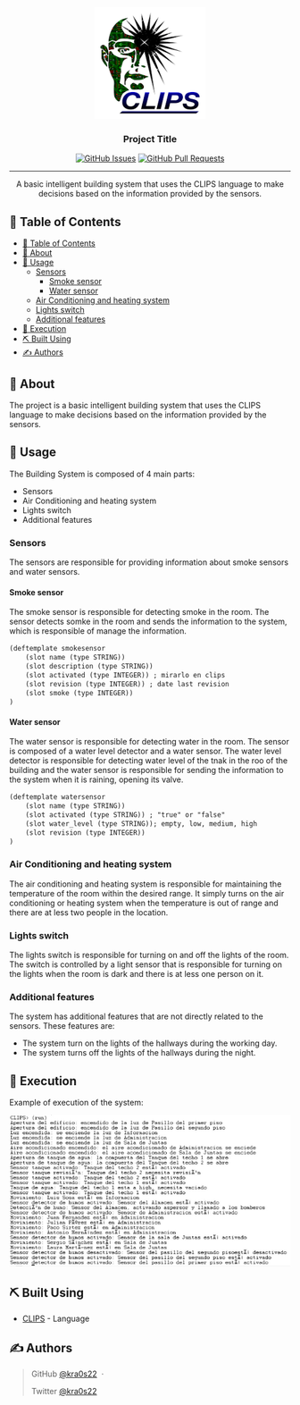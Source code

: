 <p align="center">
  <a href="" rel="noopener">
 <img width=200px height=200px src="https://raw.githubusercontent.com/kra0s22/Proyecto-Clips-Basic-Intelligent-Building-System/master/Images/image.png" alt="Project logo"></a>
</p>

<h3 align="center">Project Title</h3>

<div align="center">

[![GitHub Issues](https://img.shields.io/github/issues/kra0s22/Proyecto-Clips-Basic-Intelligent-Building-System.svg)](https://github.com/kra0s22/Proyecto-Clips-Basic-Intelligent-Building-System/issues)
[![GitHub Pull Requests](https://img.shields.io/github/issues-pr/kra0s22/Proyecto-Clips-Basic-Intelligent-Building-System.svg)](https://github.com/kra0s22/Proyecto-Clips-Basic-Intelligent-Building-System/pulls)

</div>

---

<p align="center"> A basic intelligent building system that uses the CLIPS language to make decisions based on the information provided by the sensors.
    <br> 
</p>

## 📝 Table of Contents

- [📝 Table of Contents](#-table-of-contents)
- [🧐 About ](#-about-)
- [🎈 Usage ](#-usage-)
  - [Sensors](#sensors)
    - [Smoke sensor](#smoke-sensor)
    - [Water sensor](#water-sensor)
  - [Air Conditioning and heating system](#air-conditioning-and-heating-system)
  - [Lights switch](#lights-switch)
  - [Additional features](#additional-features)
- [🚀 Execution ](#-execution-)
- [⛏️ Built Using ](#️-built-using-)
- [✍️ Authors ](#️-authors-)

## 🧐 About <a name = "about"></a>

The project is a basic intelligent building system that uses the CLIPS language to make decisions based on the information provided by the sensors. 

## 🎈 Usage <a name="usage"></a>

The Building System is composed of 4 main parts:

- Sensors
- Air Conditioning and heating system
- Lights switch
- Additional features


### Sensors

The sensors are responsible for providing information about smoke sensors and water sensors.

#### Smoke sensor

The smoke sensor is responsible for detecting smoke in the room. The sensor detects somke in the room and sends the information to the system, which is responsible of manage the information.

```clips
(deftemplate smokesensor
    (slot name (type STRING))
    (slot description (type STRING))
    (slot activated (type INTEGER)) ; mirarlo en clips
    (slot revision (type INTEGER)) ; date last revision
    (slot smoke (type INTEGER))
)
```


#### Water sensor

The water sensor is responsible for detecting water in the room. The sensor is composed of a water level detector and a water sensor. The water level detector is responsible for detecting water level of the tnak in the roo of the building and the water sensor is responsible for sending the information to the system when it is raining, opening its valve.

```clips
(deftemplate watersensor
    (slot name (type STRING))
    (slot activated (type STRING)) ; "true" or "false"
    (slot water_level (type STRING)); empty, low, medium, high
    (slot revision (type INTEGER)) 
)
```


### Air Conditioning and heating system

The air conditioning and heating system is responsible for maintaining the temperature of the room within the desired range. It simply turns on the air conditioning or heating system when the temperature is out of range and there are at less two people in the location.

### Lights switch

The lights switch is responsible for turning on and off the lights of the room. The switch is controlled by a light sensor that is responsible for turning on the lights when the room is dark and there is at less one person on it.

### Additional features

The system has additional features that are not directly related to the sensors. These features are:

- The system turn on the lights of the hallways during the working day.
- The system turns off the lights of the hallways during the night.


## 🚀 Execution <a name = "deployment"></a>

Example of execution of the system:

![water_quality1_graph](https://raw.githubusercontent.com/kra0s22/Proyecto-Clips-Basic-Intelligent-Building-System/master/Images/run_clips.jpg)

## ⛏️ Built Using <a name = "built_using"></a>

- [CLIPS](https://www.clipsrules.net/) - Language

## ✍️ Authors <a name = "authors"></a>


> GitHub [@kra0s22](https://github.com/kra0s22) &nbsp;&middot;&nbsp;
> 
> Twitter [@kra0s22](https://twitter.com/kra0s22)

